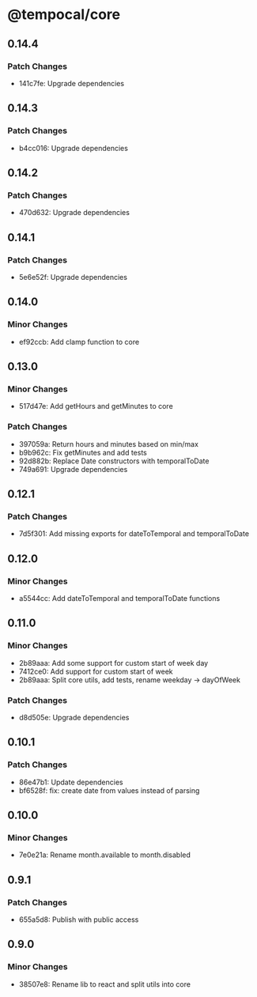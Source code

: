 # @tempocal/core

## 0.14.4

### Patch Changes

- 141c7fe: Upgrade dependencies

## 0.14.3

### Patch Changes

- b4cc016: Upgrade dependencies

## 0.14.2

### Patch Changes

- 470d632: Upgrade dependencies

## 0.14.1

### Patch Changes

- 5e6e52f: Upgrade dependencies

## 0.14.0

### Minor Changes

- ef92ccb: Add clamp function to core

## 0.13.0

### Minor Changes

- 517d47e: Add getHours and getMinutes to core

### Patch Changes

- 397059a: Return hours and minutes based on min/max
- b9b962c: Fix getMinutes and add tests
- 92d882b: Replace Date constructors with temporalToDate
- 749a691: Upgrade dependencies

## 0.12.1

### Patch Changes

- 7d5f301: Add missing exports for dateToTemporal and temporalToDate

## 0.12.0

### Minor Changes

- a5544cc: Add dateToTemporal and temporalToDate functions

## 0.11.0

### Minor Changes

- 2b89aaa: Add some support for custom start of week day
- 7412ce0: Add support for custom start of week
- 2b89aaa: Split core utils, add tests, rename weekday -> dayOfWeek

### Patch Changes

- d8d505e: Upgrade dependencies

## 0.10.1

### Patch Changes

- 86e47b1: Update dependencies
- bf6528f: fix: create date from values instead of parsing

## 0.10.0

### Minor Changes

- 7e0e21a: Rename month.available to month.disabled

## 0.9.1

### Patch Changes

- 655a5d8: Publish with public access

## 0.9.0

### Minor Changes

- 38507e8: Rename lib to react and split utils into core
